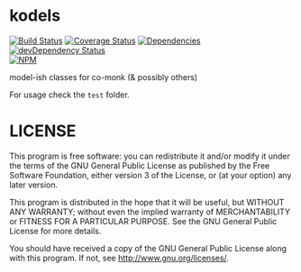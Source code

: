 kodels
========

[![Build Status](https://travis-ci.org/plasticpanda/kodels.svg?branch=master)](https://travis-ci.org/plasticpanda/kodels) [![Coverage Status](https://img.shields.io/coveralls/plasticpanda/kodels.svg)](https://coveralls.io/r/plasticpanda/kodels?branch=master)
[![Dependencies](https://david-dm.org/plasticpanda/kodels.svg)](https://david-dm.org/plasticpanda/kodels)
[![devDependency Status](https://david-dm.org/plasticpanda/kodels/dev-status.svg)](https://david-dm.org/plasticpanda/kodels#info=devDependencies)  
[![NPM](https://nodei.co/npm/kodels.png)](https://nodei.co/npm/kodels/)


model-ish classes for co-monk (&amp; possibly others)

For usage check the ```test``` folder.

# LICENSE

This program is free software: you can redistribute it and/or modify it under the terms of the GNU General Public License as published by the Free Software Foundation, either version 3 of the License, or (at your option) any later version.

This program is distributed in the hope that it will be useful, but WITHOUT ANY WARRANTY; without even the implied warranty of MERCHANTABILITY or FITNESS FOR A PARTICULAR PURPOSE. See the GNU General Public License for more details.

You should have received a copy of the GNU General Public License along with this program. If not, see http://www.gnu.org/licenses/.
